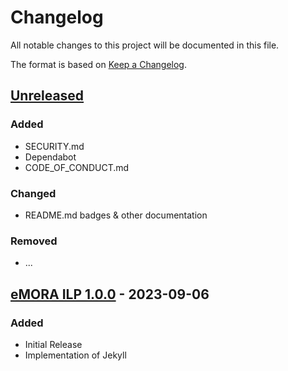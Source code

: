 # Changelog

All notable changes to this project will be documented in this file.

The format is based on [Keep a Changelog](https://keepachangelog.com/en/1.0.0/).

## [Unreleased](https://github.com/UWLSimulationCentre/eMORA/compare/...HEAD)

### Added

- SECURITY.md
- Dependabot
- CODE_OF_CONDUCT.md

### Changed

- README.md badges & other documentation

### Removed

- ...

## [eMORA ILP 1.0.0](https://github.com/UWLSimulationCentre/eMORA/releases/tag/eMORA-ILP-1.0.0) - 2023-09-06

### Added
- Initial Release
- Implementation of Jekyll
